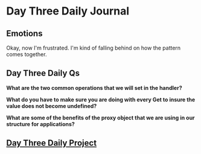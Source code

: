 # Day Three Daily Journal

## Emotions

Okay, now I'm frustrated. I'm kind of falling behind on how the pattern comes together.

## Day Three Daily Qs

**What are the two common operations that we will set in the handler?**

**What do you have to make sure you are doing with every Get to insure the value does not become undefined?**

**What are some of the benefits of the proxy object that we are using in our structure for applications?**

## [Day Three Daily Project](https://github.com/CMitchell5619/latewinter2021-gregslist)
